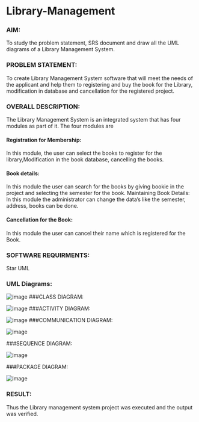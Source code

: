 # Library-Management
### AIM:
To study the problem statement, SRS document and draw all the UML diagrams of a Library Management System.
### PROBLEM STATEMENT:
To create Library Management System software that will meet the needs of the applicant
and help them to registering and buy the book for the Library, modification in database and
cancellation for the registered project.
### OVERALL DESCRIPTION:
The Library Management System is an integrated system that has four modules as part of
it. The four modules are
#### Registration for Membership:
In this module, the user can select the books to register for the library,Modification in the book
database, cancelling the books.
#### Book details:
In this module the user can search for the books by giving bookie in the project and selecting
the semester for the book.
Maintaining Book Details:
In this module the administrator can change the data’s like the semester, address, books can be
done.
#### Cancellation for the Book:
In this module the user can cancel their name which is registered for the Book.
### SOFTWARE REQUIRMENTS:
Star UML
### UML Diagrams:
![image](https://github.com/Subhikshaa13/Library-Management/assets/118787344/483c1818-3f5f-4988-93ec-9bd1da58781d)
###CLASS DIAGRAM:

![image](https://github.com/Subhikshaa13/Library-Management/assets/118787344/6cdcdca1-1d41-4d0c-ab66-4450a451ea78)
###ACTIVITY DIAGRAM:

![image](https://github.com/Subhikshaa13/Library-Management/assets/118787344/b639cc83-997b-43f5-bbfe-58528a2b73e8)
###COMMUNICATION DIAGRAM:

![image](https://github.com/Subhikshaa13/Library-Management/assets/118787344/31253e00-1bb8-420b-befa-3e9a0c0889a9)

###SEQUENCE DIAGRAM:


![image](https://github.com/Subhikshaa13/Library-Management/assets/118787344/c5f6ca6a-36fd-434a-a46e-7b5c961349ee)

###PACKAGE DIAGRAM:


![image](https://github.com/Subhikshaa13/Library-Management/assets/118787344/5142c31b-3846-45d7-a7f5-a15d8c6ab04e)







### RESULT:
Thus the Library management system project was executed and the output was verified.
